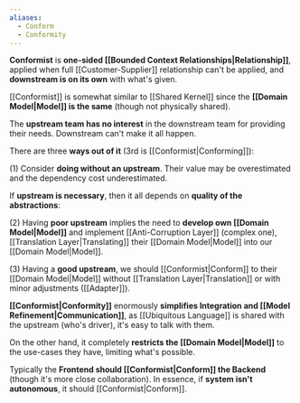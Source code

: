 ```yaml
---
aliases:
  - Conform
  - Conformity
---
```

**Conformist** is **one-sided [[Bounded Context Relationships|Relationship]]**, applied when full [[Customer-Supplier]] relationship can't be applied, and **downstream is on its own** with what's given.

[[Conformist]] is somewhat similar to [[Shared Kernel]] since the **[[Domain Model|Model]] is the same** (though not physically shared). 

The **upstream team has no interest** in the downstream team for providing their needs. Downstream can't make it all happen.

There are three **ways out of it** (3rd is [[Conformist|Conforming]]):

(1) Consider **doing without an upstream**. Their value may be overestimated and the dependency cost underestimated.

If **upstream is necessary**, then it all depends on **quality of the abstractions**:

(2) Having **poor upstream** implies the need to **develop own [[Domain Model|Model]]** and implement [[Anti-Corruption Layer]] (complex one), [[Translation Layer|Translating]] their [[Domain Model|Model]] into our [[Domain Model|Model]].

(3) Having a **good upstream**, we should [[Conformist|Conform]] to their [[Domain Model|Model]] without [[Translation Layer|Translation]] or with minor adjustments ([[Adapter]]).

**[[Conformist|Conformity]]** enormously **simplifies Integration and [[Model Refinement|Communication]]**, as [[Ubiquitous Language]] is shared with the upstream (who's driver), it's easy to talk with them.

On the other hand, it completely **restricts the [[Domain Model|Model]]** to the use-cases they have, limiting what's possible.

Typically the **Frontend should [[Conformist|Conform]] the Backend** (though it's more close collaboration). In essence, if **system isn't autonomous**, it should [[Conformist|Conform]].
